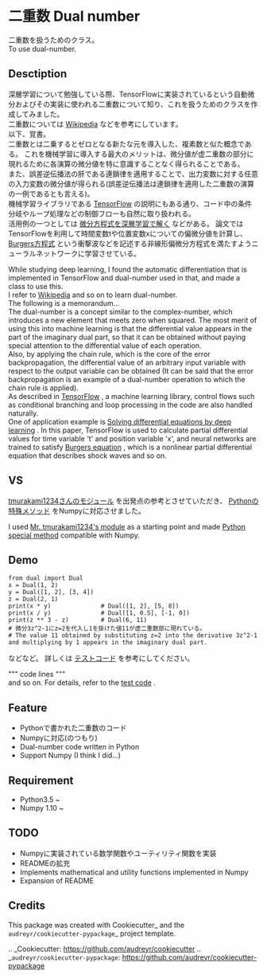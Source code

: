 # 二重数 Dual number
二重数を扱うためのクラス。  
To use dual-number.

## Desctiption
深層学習について勉強している際、TensorFlowに実装されているという自動微分およびその実装に使われる二重数について知り、これを扱うためのクラスを作成してみました。  
二重数については
[Wikipedia](https://ja.wikipedia.org/wiki/二重数)
などを参考にしています。  
以下、覚書。  
二重数とは二乗するとゼロとなる新たな元を導入した、複素数と似た概念である。
これを機械学習に導入する最大のメリットは、微分値が虚二重数の部分に現れるために各演算の微分値を特に意識することなく得られることである。  
また、誤差逆伝播法の肝である連鎖律を適用することで、出力変数に対する任意の入力変数の微分値が得られる(誤差逆伝播法は連鎖律を適用した二重数の演算の一例であるとも言える)。  
機械学習ライブラリである
[TensorFlow](https://www.tensorflow.org/tutorials/customization/autodiff?hl=ja)
の説明にもある通り、コード中の条件分岐やループ処理などの制御フローも自然に取り扱われる。  
活用例の一つとしては
[微分方程式を深層学習で解く](https://arxiv.org/pdf/1711.10561.pdf)
などがある。
論文ではTensorFlowを利用して時間変数tや位置変数xについての偏微分値を計算し、
[Burgers方程式](https://ja.wikipedia.org/wiki/バーガース方程式)
という衝撃波などを記述する非線形偏微分方程式を満たすようニューラルネットワークに学習させている。  
  
While studying deep learning, I found the automatic differentiation that is implemented in TensorFlow and dual-number used in that, and made a class to use this.  
I refer to
[Wikipedia](https://en.wikipedia.org/wiki/Dual_number)
and so on to learn dual-number.  
The following is a memorandum...  
The dual-number is a concept similar to the complex-number, which introduces a new element that meets zero when squared.
The most merit of using this into machine learning is that the differential value appears in the part of the imaginary dual part, so that it can be obtained without paying special attention to the differential value of each operation.  
Also, by applying the chain rule, which is the core of the error backpropagation, the differential value of an arbitrary input variable with respect to the output variable can be obtained (It can be said that the error backpropagation is an example of a dual-number operation to which the chain rule is applied).  
As described in 
[TensorFlow](https://www.tensorflow.org/tutorials/customization/autodiff)
, a machine learning library, control flows such as conditional branching and loop processing in the code are also handled naturally.  
One of application example is
[Solving differential equations by deep learning](https://arxiv.org/pdf/1711.10561.pdf)
.
In this paper, TensorFlow is used to calculate partial differential values for time variable 't' and position variable 'x', and neural networks are trained to satisfy
[Burgers equation](https://en.wikipedia.org/wiki/Burgers%27_equation)
, which is a nonlinear partial differential equation that describes shock waves and so on.

## VS
[tmurakami1234さんのモジュール](https://github.com/tmurakami1234/my_python_module/tree/master/dual)
を出発点の参考とさせていただき、
[Pythonの特殊メソッド](https://docs.python.org/ja/3/reference/datamodel.html)
をNumpyに対応させました。
  
  
I used
[Mr. tmurakami1234's module]()
as a starting point and made
[Python special method](https://docs.python.org/3/reference/datamodel.html)
compatible with Numpy.

## Demo
    from dual import Dual
    x = Dual(1, 2)
    y = Dual([1, 2], [3, 4])
    z = Dual(2, 1)
    print(x * y)              # Dual([1, 2], [5, 8])
    print(x / y)              # Dual([1, 0.5], [-1, 0])
    print(z ** 3 - z)         # Dual(6, 11)
    # 微分3z^2-1にz=2を代入し1を掛けた値11が虚二重数部に現れている。
    # The value 11 obtained by substituting z=2 into the derivative 3z^2-1 and multiplying by 1 appears in the imaginary dual part.
などなど。
詳しくは
[テストコード](https://github.com/kuroitu/dual/blob/master/dual/dual_test.py)
を参考にしてください。
  
  
""" code lines """  
and so on.
For details, refer to the
[test code](https://github.com/kuroitu/dual/blob/master/dual/dual_test.py)
.

## Feature
* Pythonで書かれた二重数のコード
* Numpyに対応(のつもり)
* Dual-number code written in Python
* Support Numpy (I think I did...)

## Requirement
* Python3.5 ~
* Numpy 1.10 ~

## TODO
* Numpyに実装されている数学関数やユーティリティ関数を実装
* READMEの拡充
* Implements mathematical and utility functions implemented in Numpy
* Expansion of README

Credits
-------

This package was created with Cookiecutter_ and the `audreyr/cookiecutter-pypackage`_ project template.

.. _Cookiecutter: https://github.com/audreyr/cookiecutter
.. _`audreyr/cookiecutter-pypackage`: https://github.com/audreyr/cookiecutter-pypackage
